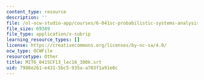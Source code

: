 ```yaml
---
content_type: resource
description: ''
file: /ol-ocw-studio-app/courses/6-041sc-probabilistic-systems-analysis-and-applied-probability-fall-2013/7986e261e4315bc5935aa703f1a91e6c_MIT6_041SCF13_lec16_300k.vtt
file_size: 69389
file_type: application/x-subrip
learning_resource_types: []
license: https://creativecommons.org/licenses/by-nc-sa/4.0/
ocw_type: OCWFile
resourcetype: Other
title: MIT6_041SCF13_lec16_300k.srt
uid: 7986e261-e431-5bc5-935a-a703f1a91e6c
---
```

